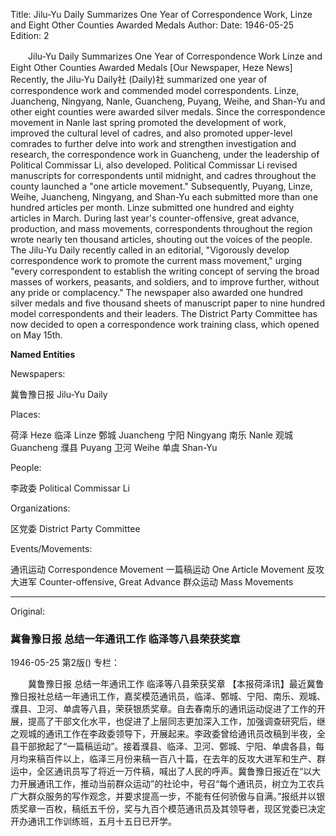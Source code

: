 Title: Jilu-Yu Daily Summarizes One Year of Correspondence Work, Linze and Eight Other Counties Awarded Medals
Author:
Date: 1946-05-25
Edition: 2

　　Jilu-Yu Daily
    Summarizes One Year of Correspondence Work
    Linze and Eight Other Counties Awarded Medals
    [Our Newspaper, Heze News] Recently, the Jilu-Yu Daily社 (Daily)社 summarized one year of correspondence work and commended model correspondents. Linze, Juancheng, Ningyang, Nanle, Guancheng, Puyang, Weihe, and Shan-Yu and other eight counties were awarded silver medals. Since the correspondence movement in Nanle last spring promoted the development of work, improved the cultural level of cadres, and also promoted upper-level comrades to further delve into work and strengthen investigation and research, the correspondence work in Guancheng, under the leadership of Political Commissar Li, also developed. Political Commissar Li revised manuscripts for correspondents until midnight, and cadres throughout the county launched a "one article movement." Subsequently, Puyang, Linze, Weihe, Juancheng, Ningyang, and Shan-Yu each submitted more than one hundred articles per month. Linze submitted one hundred and eighty articles in March. During last year's counter-offensive, great advance, production, and mass movements, correspondents throughout the region wrote nearly ten thousand articles, shouting out the voices of the people. The Jilu-Yu Daily recently called in an editorial, "Vigorously develop correspondence work to promote the current mass movement," urging "every correspondent to establish the writing concept of serving the broad masses of workers, peasants, and soldiers, and to improve further, without any pride or complacency." The newspaper also awarded one hundred silver medals and five thousand sheets of manuscript paper to nine hundred model correspondents and their leaders. The District Party Committee has now decided to open a correspondence work training class, which opened on May 15th.

 

**Named Entities**

Newspapers:

冀鲁豫日报  Jilu-Yu Daily

Places:

荷泽 Heze
临泽  Linze
鄄城  Juancheng
宁阳  Ningyang
南乐  Nanle
观城  Guancheng
濮县  Puyang
卫河  Weihe
单虞  Shan-Yu

People:

李政委 Political Commissar Li

Organizations:

区党委 District Party Committee

Events/Movements:

通讯运动  Correspondence Movement
一篇稿运动  One Article Movement
反攻大进军  Counter-offensive, Great Advance
群众运动  Mass Movements



<hr /> 

Original: 


### 冀鲁豫日报  总结一年通讯工作  临泽等八县荣获奖章

1946-05-25
第2版()
专栏：

　　冀鲁豫日报
    总结一年通讯工作
    临泽等八县荣获奖章
    【本报荷泽讯】最近冀鲁豫日报社总结一年通讯工作，嘉奖模范通讯员，临泽、鄄城、宁阳、南乐、观城、濮县、卫河、单虞等八县，荣获银质奖章。自去春南乐的通讯运动促进了工作的开展，提高了干部文化水平，也促进了上层同志更加深入工作，加强调查研究后，继之观城的通讯工作在李政委领导下，开展起来。李政委曾给通讯员改稿到半夜，全县干部掀起了“一篇稿运动”。接着濮县、临泽、卫河、鄄城、宁阳、单虞各县，每月均来稿百件以上，临泽三月份来稿一百八十篇，在去年的反攻大进军和生产、群运中，全区通讯员写了将近一万件稿，喊出了人民的呼声。冀鲁豫日报近在“以大力开展通讯工作，推动当前群众运动”的社论中，号召“每个通讯员，树立为工农兵广大群众服务的写作观念，并要求提高一步，不能有任何骄傲与自满。”报纸并以银质奖章一百枚，稿纸五千份，奖与九百个模范通讯员及其领导者，现区党委已决定开办通讯工作训练班，五月十五日已开学。
